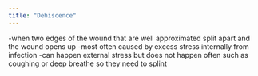 ```yaml
---
title: "Dehiscence"
---
```

-when two edges of the wound that are well approximated split apart and the wound opens up
-most often caused by excess stress internally from infection
-can happen external stress but does not happen often such as coughing or deep breathe so they need to splint

